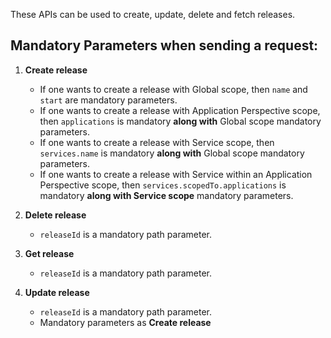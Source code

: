 These APIs can be used to create, update, delete and fetch releases.

## Mandatory Parameters when sending a request:

1. **Create release**
    - If one wants to create a release with Global scope, then `name` and `start` are mandatory parameters.
    - If one wants to create a release with Application Perspective scope, then `applications` is mandatory **along with** Global scope mandatory parameters.
    - If one wants to create a release with Service scope, then `services.name` is mandatory **along with** Global scope mandatory parameters.
    - If one wants to create a release with Service within an Application Perspective scope, then `services.scopedTo.applications` is mandatory **along with Service scope** mandatory parameters.

2. **Delete release**
    - `releaseId` is a mandatory path parameter.

3. **Get release**
    - `releaseId` is a mandatory path parameter.

4. **Update release**
    - `releaseId` is a mandatory path parameter.
    - Mandatory parameters as **Create release**